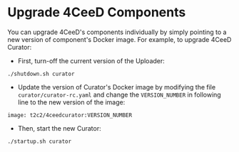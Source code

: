Upgrade 4CeeD Components
====

You can upgrade 4CeeD's components individually by simply pointing to a new version of component's Docker image. For example, to upgrade 4CeeD Curator: 

- First, turn-off the current version of the Uploader:
```
./shutdown.sh curator 
```
- Update the version of Curator's Docker image by modifying the file `curator/curator-rc.yaml` and change the `VERSION_NUMBER` in following line to the new version of the image:
```
image: t2c2/4ceedcurator:VERSION_NUMBER
```
- Then, start the new Curator:
```
./startup.sh curator 
```
